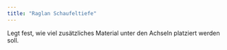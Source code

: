 ```yaml
---
title: "Raglan Schaufeltiefe"
---
```


Legt fest, wie viel zusätzliches Material unter den Achseln platziert werden soll.

